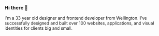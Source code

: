 ### Hi there 👋
I'm a 33 year old designer and frontend developer from Wellington. I've successfully designed and built over 100 websites, applications, and visual identities for clients big and small.

